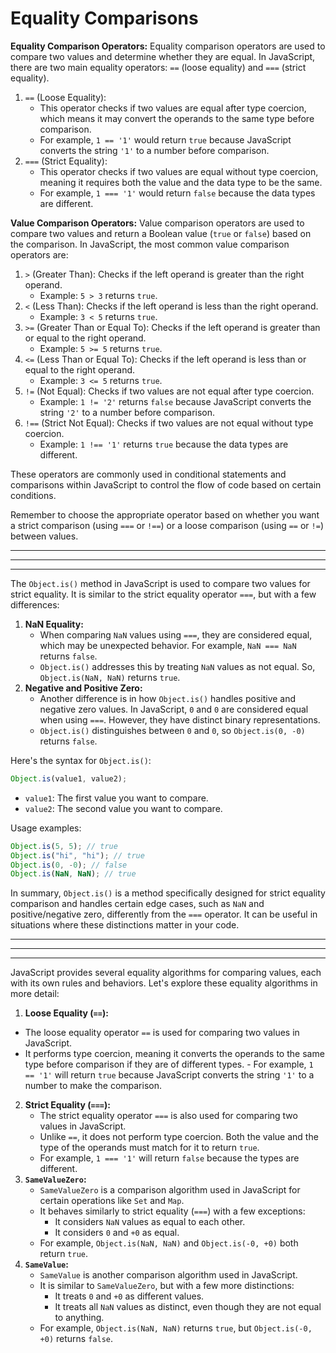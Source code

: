 # Equality Comparisons

**Equality Comparison Operators:**
Equality comparison operators are used to compare two values and determine whether they are equal. In JavaScript, there are two main equality operators: `==` (loose equality) and `===` (strict equality).

1. `==` (Loose Equality):
   - This operator checks if two values are equal after type coercion, which means it may convert the operands to the same type before comparison.
   - For example, `1 == '1'` would return `true` because JavaScript converts the string `'1'` to a number before comparison.
2. `===` (Strict Equality):
   - This operator checks if two values are equal without type coercion, meaning it requires both the value and the data type to be the same.
   - For example, `1 === '1'` would return `false` because the data types are different.

**Value Comparison Operators:**
Value comparison operators are used to compare two values and return a Boolean value (`true` or `false`) based on the comparison. In JavaScript, the most common value comparison operators are:

1. `>` (Greater Than): Checks if the left operand is greater than the right operand.
   - Example: `5 > 3` returns `true`.
2. `<` (Less Than): Checks if the left operand is less than the right operand.
   - Example: `3 < 5` returns `true`.
3. `>=` (Greater Than or Equal To): Checks if the left operand is greater than or equal to the right operand.
   - Example: `5 >= 5` returns `true`.
4. `<=` (Less Than or Equal To): Checks if the left operand is less than or equal to the right operand.
   - Example: `3 <= 5` returns `true`.
5. `!=` (Not Equal): Checks if two values are not equal after type coercion.
   - Example: `1 != '2'` returns `false` because JavaScript converts the string `'2'` to a number before comparison.
6. `!==` (Strict Not Equal): Checks if two values are not equal without type coercion.
   - Example: `1 !== '1'` returns `true` because the data types are different.

These operators are commonly used in conditional statements and comparisons within JavaScript to control the flow of code based on certain conditions.

Remember to choose the appropriate operator based on whether you want a strict comparison (using `===` or `!==`) or a loose comparison (using `==` or `!=`) between values.

---

---

---

The `Object.is()` method in JavaScript is used to compare two values for strict equality. It is similar to the strict equality operator `===`, but with a few differences:

1. **NaN Equality:**
   - When comparing `NaN` values using `===`, they are considered equal, which may be unexpected behavior. For example, `NaN === NaN` returns `false`.
   - `Object.is()` addresses this by treating `NaN` values as not equal. So, `Object.is(NaN, NaN)` returns `true`.
2. **Negative and Positive Zero:**
   - Another difference is in how `Object.is()` handles positive and negative zero values. In JavaScript, `0` and `0` are considered equal when using `===`. However, they have distinct binary representations.
   - `Object.is()` distinguishes between `0` and `0`, so `Object.is(0, -0)` returns `false`.

Here's the syntax for `Object.is()`:

```jsx
Object.is(value1, value2);
```

- `value1`: The first value you want to compare.
- `value2`: The second value you want to compare.

Usage examples:

```jsx
Object.is(5, 5); // true
Object.is("hi", "hi"); // true
Object.is(0, -0); // false
Object.is(NaN, NaN); // true
```

In summary, `Object.is()` is a method specifically designed for strict equality comparison and handles certain edge cases, such as `NaN` and positive/negative zero, differently from the `===` operator. It can be useful in situations where these distinctions matter in your code.

---

---

---

JavaScript provides several equality algorithms for comparing values, each with its own rules and behaviors. Let's explore these equality algorithms in more detail:

1. **Loose Equality (`==`):**

- The loose equality operator `==` is used for comparing two values in JavaScript.
- It performs type coercion, meaning it converts the operands to the same type before comparison if they are of different types. - For example, `1 == '1'` will return `true` because JavaScript converts the string `'1'` to a number to make the comparison.

2. **Strict Equality (`===`):**
   - The strict equality operator `===` is also used for comparing two values in JavaScript.
   - Unlike `==`, it does not perform type coercion. Both the value and the type of the operands must match for it to return `true`.
   - For example, `1 === '1'` will return `false` because the types are different.
3. **`SameValueZero`:**
   - `SameValueZero` is a comparison algorithm used in JavaScript for certain operations like `Set` and `Map`.
   - It behaves similarly to strict equality (`===`) with a few exceptions:
     - It considers `NaN` values as equal to each other.
     - It considers `0` and `+0` as equal.
   - For example, `Object.is(NaN, NaN)` and `Object.is(-0, +0)` both return `true`.
4. **`SameValue`:**
   - `SameValue` is another comparison algorithm used in JavaScript.
   - It is similar to `SameValueZero`, but with a few more distinctions:
     - It treats `0` and `+0` as different values.
     - It treats all `NaN` values as distinct, even though they are not equal to anything.
   - For example, `Object.is(NaN, NaN)` returns `true`, but `Object.is(-0, +0)` returns `false`.
